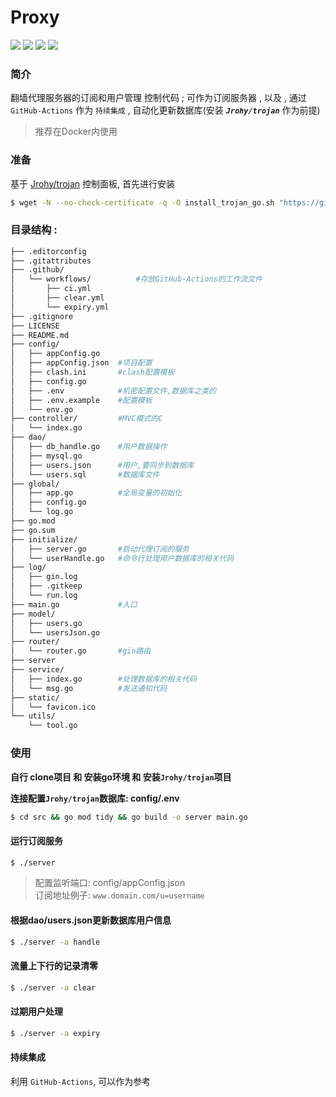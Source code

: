
**Proxy**
===========
[![](https://github.com/twbworld/proxy/workflows/ci/badge.svg?branch=main)](https://github.com/twbworld/proxy/actions)
[![](https://img.shields.io/github/tag/twbworld/proxy?logo=github)](https://github.com/twbworld/proxy)
![](https://img.shields.io/badge/language-golang-cyan)
[![](https://img.shields.io/github/license/twbworld/proxy)](https://github.com/twbworld/proxy/blob/main/LICENSE)

### 简介
翻墙代理服务器的订阅和用户管理 控制代码 ; 可作为订阅服务器 , 以及 , 通过 `GitHub-Actions` 作为 `持续集成` , 自动化更新数据库(安装 ***`Jrohy/trojan`*** 作为前提)
> 推荐在Docker内使用

### 准备
基于 [Jrohy/trojan](https://github.com/Jrohy/trojan) 控制面板, 首先进行安装
``` sh
$ wget -N --no-check-certificate -q -O install_trojan_go.sh "https://git.io/trojan-install" && chmod +x install_trojan_go.sh && ./install_trojan_go.sh
```

### 目录结构 : 
``` sh
├── .editorconfig
├── .gitattributes
├── .github/
│   └── workflows/          #存放GitHub-Actions的工作流文件
│       ├── ci.yml
│       ├── clear.yml
│       └── expiry.yml
├── .gitignore
├── LICENSE
├── README.md
├── config/
│   ├── appConfig.go
│   ├── appConfig.json  #项目配置
│   ├── clash.ini       #clash配置模板
│   ├── config.go
│   ├── .env            #机密配置文件,数据库之类的
│   ├── .env.example    #配置模板
│   └── env.go
├── controller/         #MVC模式的C
│   └── index.go
├── dao/
│   ├── db_handle.go    #用户数据操作
│   ├── mysql.go
│   ├── users.json      #用户,要同步到数据库
│   └── users.sql       #数据库文件
├── global/
│   ├── app.go          #全局变量的初始化
│   ├── config.go
│   └── log.go
├── go.mod
├── go.sum
├── initialize/
│   ├── server.go       #启动代理订阅的服务
│   └── userHandle.go   #命令行处理用户数据库的相关代码
├── log/
│   ├── gin.log
│   ├── .gitkeep
│   └── run.log
├── main.go             #入口
├── model/
│   ├── users.go
│   └── usersJson.go
├── router/
│   └── router.go       #gin路由
├── server
├── service/
│   ├── index.go        #处理数据库的相关代码
│   └── msg.go          #发送通知代码
├── static/
│   └── favicon.ico
└── utils/
    └── tool.go
```
### 使用
**自行 clone项目 和 安装go环境 和 安装`Jrohy/trojan`项目**

**连接配置`Jrohy/trojan`数据库: config/.env**
```sh
$ cd src && go mod tidy && go build -o server main.go
```

#### 运行订阅服务
```sh
$ ./server
```

> 配置监听端口: config/appConfig.json  
> 订阅地址例子: `www.domain.com/u=username`

#### 根据dao/users.json更新数据库用户信息
```sh
$ ./server -a handle
```

#### 流量上下行的记录清零
```sh
$ ./server -a clear
```

#### 过期用户处理
```sh
$ ./server -a expiry
```

#### 持续集成

利用 `GitHub-Actions`, 可以作为参考
